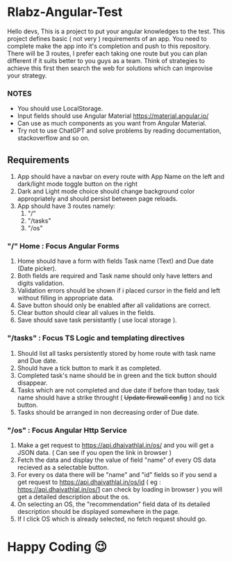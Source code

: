 # Rlabz-Angular-Test

Hello devs, This is a project to put your angular knowledges to the test. 
This project defines basic ( not very ) requirements of an app. You need to complete make the app into it's completion and push to this repository. 
There will be 3 routes, I prefer each taking one route but you can plan different if it suits better to you guys as a team. 
Think of strategies to achieve this first then search the web for solutions which can improvise your strategy. 

### NOTES
* You should use LocalStorage.
* Input fields should use Angular Material https://material.angular.io/
* Can use as much components as you want from Angular Material.
* Try not to use ChatGPT and solve problems by reading documentation, stackoverflow and so on.


## Requirements

1. App should have a navbar on every route with App Name on the left and dark/light mode toggle button on the right
2. Dark and Light mode choice should change background color appropriately and should persist between page reloads.
3. App should have 3 routes namely:
    1. "/" 
    2. "/tasks"
    3. "/os"

### "/" Home : Focus Angular Forms
1. Home should have a form with fields Task name (Text) and Due date (Date picker).
2. Both fields are required and Task name should only have letters and digits validation.
3. Validation errors should be shown if i placed cursor in the field and left without filling in appropriate data.
4. Save button should only be enabled after all validations are correct.
5. Clear button should clear all values in the fields.
6. Save should save task persistantly ( use local storage ).


### "/tasks" : Focus TS Logic and templating directives
1. Should list all tasks persistently stored by home route with task name and Due date.
2. Should have a tick button to mark it as completed.
3. Completed task's name should be in green and the tick button should disappear.
4. Tasks which are not completed and due date if before than today, task name should have a strike throught ( ~~Update firewall config~~ ) and no tick button.
5. Tasks should be arranged in non decreasing order of Due date.

### "/os" : Focus Angular Http Service
1. Make a get request to https://api.dhaivathlal.in/os/ and you will get a JSON data. ( Can see if you open the link in browser )
2. Fetch the data and display the value of field "name" of every OS data recieved as a selectable button.
3. For every os data there will be "name" and "id" fields so if you send a get request to https://api.dhaivathlal.in/os/id ( eg : https://api.dhaivathlal.in/os/1 can check by loading in browser ) you will get a detailed description about the os.
4. On selecting an OS, the "recommendation" field data of its detailed description should be displayed somewhere in the page.
5. If I click OS which is already selected, no fetch request should go.


# Happy Coding 😉
